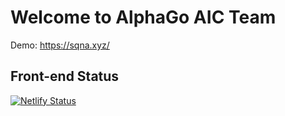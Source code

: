 # Welcome to AlphaGo AIC Team

Demo: https://sqna.xyz/

## Front-end Status
[![Netlify Status](https://api.netlify.com/api/v1/badges/44f607b5-c26e-4a3d-be50-aea456fd1d2e/deploy-status)](https://app.netlify.com/sites/sqna/deploys)
